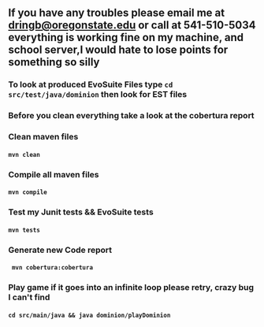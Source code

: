 ## If you have any troubles please email me at dringb@oregonstate.edu or call at 541-510-5034 everything is working fine on my machine, and school server,I would hate to lose points for something so silly

### To look at produced EvoSuite Files type ```cd src/test/java/dominion``` then look for EST files

### Before you clean everything take a look at the cobertura report

### Clean maven files 
#### ```mvn clean```

### Compile all maven files 
#### ```mvn compile```

### Test my Junit tests && EvoSuite tests
#### ```mvn tests```

### Generate new Code report 
#### ``` mvn cobertura:cobertura```

### Play game if it goes into an infinite loop please retry, crazy bug I can't find
#### ```cd src/main/java && java dominion/playDominion```
